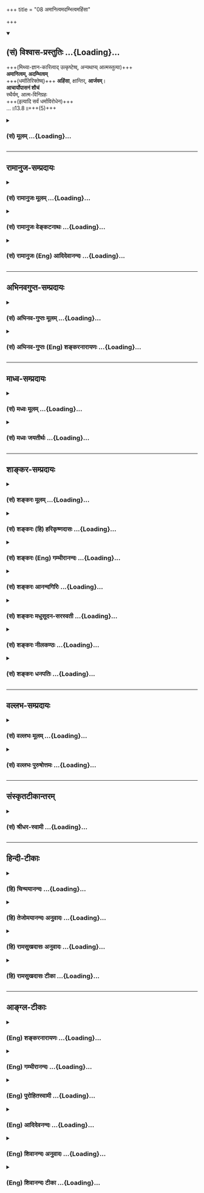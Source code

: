 +++
title = "08 अमानित्वमदम्भित्वमहिंसा"

+++
<div class="js_include" newlevelforh1="2" title="(सं) विश्वास-प्रस्तुतिः" unfilled url="/mahAbhAratam/vyAsaH/shlokashaH/06-bhIShma-parva/03-bhagavad-gItA-parva/saMskRtam/vishvAsa-prastutiH/13_xetra-xetrajna-yogaH/08_amAnitvamadambhit.md">
<details open><summary><h2>(सं) विश्वास-प्रस्तुतिः ...{Loading}...</h2></summary>

+++(मिथ्या-ज्ञान-कारित्वाद् उत्कृष्टेष्व्, अन्यथाप्य् आत्मस्तुत्या)+++  
**अमानित्वम्, अदम्भित्वम्**  
+++(धर्मातिरिक्तेष्व्)+++ **अहिंसा**, क्षान्तिर्, **आर्जवम्**।  
**आचार्योपासनं शौचं**  
स्थैर्यम्, आत्म-विनिग्रहः  
+++(इत्यादि सर्वं धर्माविरोधेन)+++  
…॥13.8॥+++(5)+++
</details>
</div>
<div class="js_include collapsed" newlevelforh1="3" title="(सं) मूलम्" unfilled url="/mahAbhAratam/vyAsaH/shlokashaH/06-bhIShma-parva/03-bhagavad-gItA-parva/saMskRtam/mUlam/13_xetra-xetrajna-yogaH/08_amAnitvamadambhit.md">
<details><summary><h3>(सं) मूलम् ...{Loading}...</h3></summary>

अमानित्वमदम्भित्वमहिंसा क्षान्तिरार्जवम्।  
आचार्योपासनं शौचं स्थैर्यमात्मविनिग्रहः।।13.8।।
</details>
</div>


_________________
## रामानुज-सम्प्रदायः
<div class="js_include collapsed" newlevelforh1="3" title="(सं) रामानुजः मूलम्" unfilled url="/mahAbhAratam/vyAsaH/shlokashaH/06-bhIShma-parva/03-bhagavad-gItA-parva/saMskRtam/rAmAnujaH/mUlam/13_xetra-xetrajna-yogaH/08_amAnitvamadambhit.md">
<details><summary><h3>(सं) रामानुजः मूलम् ...{Loading}...</h3></summary>

अथ क्षेत्रकार्येषु आत्मज्ञान-साधनतया उपादेया गुणाः प्रोच्यन्ते --

।।13.7।।**अमानित्वम्** उत्कृष्ट-जनेषु +अवधीरणा-रहितत्वम्।  
**अदम्भित्वं**  
धार्मिकत्व-यशः-प्रयोजनतया धर्मानुष्ठानं **दम्भः**, तद्-रहितत्वम्। 

**अहिंसा** वाङ्मनःकायैः पर-पीडा-रहितत्वम्।  
**क्षान्तिः** परैः पीड्यमानस्य अपि तान् प्रति अ-विकृत-चित्तत्वम्।  
**आर्जवं** परान् प्रति वाङ्मनःकायवृत्तीनाम् एकरूपता।  
**आचार्योपासनम्** आत्मज्ञानप्रदायिनि आचार्ये
प्रणिपातपरिप्रश्नसेवादिनिरतत्वम्।  
**शौचम्** आत्मज्ञानतत्साधनयोग्यता
मनोवाक्कायगता शास्त्रसिद्धा। **स्थैर्यम्** अध्यात्मशास्त्रोदितेषु
अर्थेषु निश्चलत्वम्। **आत्मविनिग्रहः** -- आत्मस्वरूपव्यतिरिक्तविषयेभ्यो
मनसो निवर्तनम्।

</details>
</div>
<div class="js_include collapsed" newlevelforh1="3" title="(सं) रामानुजः वेङ्कटनाथः" unfilled url="/mahAbhAratam/vyAsaH/shlokashaH/06-bhIShma-parva/03-bhagavad-gItA-parva/saMskRtam/rAmAnujaH/venkaTanAthaH/13_xetra-xetrajna-yogaH/08_amAnitvamadambhit.md">
<details><summary><h3>(सं) रामानुजः वेङ्कटनाथः ...{Loading}...</h3></summary>

  
  
।।13.8।। पूर्वं क्षेत्रज्ञाद् अपि  
पश्चाज् ज्ञानोद्देशे ऽपि  
तत्-**साधनानाम्** अनुष्ठेयानाम् इच्छादिवत् क्षेत्रकार्यत्वात्  
तद्-अनन्तरम् इह तद्-उक्तिर् इत्यभिप्रायेणाह -- **अथ क्षेत्रकार्येष्व्** इति।
विद्याभिजन-धनादि-सम्पत्ति-मूल  
उत्कृष्ट-जनावमान-हेतुर् गर्वोऽत्र **मानः**;
तद्वान् **मानी**; तदन्यो **ऽमानी**,  
तस्य भावस् **तत्त्वम्**;  
मानित्वस्यास्वभावो वाऽत्रामानित्वम्।   

एवम् **अदम्भित्वम्** अपि तदाह -- **तद्-रहितत्वम्** इति।  
धर्मध्वजः इति  स्मृत्युनुसारेणाह --  
**धार्मिकत्व-यशः-प्रयोजनतये**ति।  
न पुनश् चोदित-कर्तव्यता-बुद्ध्येति भावः।+++(5)+++  

अनर्थैक-फल-पीडा-रूपो व्यापारो **हिंसा**,  
स च **वाङ्मनःकार्यैस्** त्रिभिर् अपि शापादिद्वारा सम्भवतीति  
सम्भावित-समस्त-प्रकार-निषेधस्य वचनात्  
सिद्धस्य असङ्कोचेन विवक्षितत्वात्  
**वाङ्मनःकायैर्** इत्युक्तम्। 

**परपीडे**ति प्रायिकत्वाभिप्रायम्;  
अशास्त्रीय-स्वपीडाया अपि हिंसात्वात्।+++(5)+++  

"मनस्य् अन्यद् वचस्य् अन्यत्" इत्येवंरूपं हि कौटिल्यं;  
तन्-निवृत्तिर् **आर्जवम्** इत्यभिप्रायेणाहपरान्प्रति
**वाङ्मनःकायप्रवृत्तीनामेकरूपते**ति।  

उपकार-बुद्ध्या आचार्योपासनस्य स्वरस-वाहित्व-ज्ञापनायाह -- आत्मज्ञानप्रदायिनीति।  
यद्वा आत्मज्ञानापेक्षितत्वज्ञापनाय तदुक्तिः।  
तद्विद्धि प्रणिपातेन परिप्रश्नेन
सेवया \[4।34\] इति प्राक्प्रपञ्चितमिहोपासनशब्देन सङ्गृहीतमिति ज्ञापनाय
प्रणिपाताद्युपादानम्।  

अशुचित्वं ह्युत्तरकर्माद्ययोग्यत्वरूपम्,  
**शुचित्वं** च तद्योग्यत्वम्  

तच् चात्र प्रकरण-विशेषित-विषयम् इत्याह **आत्मज्ञाने**ति।
रागादयोऽनृतादयो निषिद्धभक्षणादयश्च मनोवाक्कायानामशुद्धयः।
प्रत्यक्षाद्यगोचरत्व-प्रामाणिकत्व-प्रतिपादनाय तत्-तद्-विशेषावगमाय
च शास्त्रसिद्धेत्युक्तम्।  

**स्थैर्यं** निश्चलत्वम् तच्च प्रकृते नियच्छति --
अध्यात्मेति। निश्चलत्वं बाह्यकुदृष्टिभिरक्षोभणीयत्वं;
निस्सन्देहत्वमित्यर्थः। निग्राह्यत्वसामर्थ्यादत्रात्मशब्दो मनोविषयः। अत
एव परोक्तं (शं.) सङ्घातपरत्वमयुक्तम्।  

स्वभावेन सर्वतः प्रवृत्तस्य **निग्रहश्** चापथान् निवर्तनं; तदाह - आत्मस्वरूपेति।  
  

</details>
</div>
<div class="js_include collapsed" newlevelforh1="3" title="(सं) रामानुजः (Eng) आदिदेवानन्दः" unfilled url="/mahAbhAratam/vyAsaH/shlokashaH/06-bhIShma-parva/03-bhagavad-gItA-parva/saMskRtam/rAmAnujaH/english/AdidevAnandaH/13_xetra-xetrajna-yogaH/08_amAnitvamadambhit.md">
<details><summary><h3>(सं) रामानुजः (Eng) आदिदेवानन्दः ...{Loading}...</h3></summary>

13.8 'Amanitva' means freedom from superiority complex towards eminent people. +++(5)+++ 
'Adambhitva': 'Dambha' is the practice of Dharma for winning fame as a virtuous person; freedom from it is Adambhitva. 'Ahima' is absence of tendency to injure others by speech, mind and body. 'Ksanti'
is the tendency of keeping the mind unmodified even when harmed by others. 'Arjava' means having a uniform disposition towards others in speech, mind and body. 'Acaryopasana' means being intent in prostrating,
estioning, performing service etc., in regard to the teacher who imparts the knowledge of the self. 'Sauca' is the competence of the mind, speech and body, as enjoined by the Sastras, for the knowledge of the self and the means of this attainment. 'Sthairya' is possessing unshakable faith in the Sastras concerning the self. 'Atma-vinigraha' means the turning away from all objects that are different in nature from the self.

</details>
</div>


_________________
## अभिनवगुप्त-सम्प्रदायः
<div class="js_include collapsed" newlevelforh1="3" title="(सं) अभिनव-गुप्तः मूलम्" unfilled url="/mahAbhAratam/vyAsaH/shlokashaH/06-bhIShma-parva/03-bhagavad-gItA-parva/saMskRtam/abhinava-guptaH/mUlam/13_xetra-xetrajna-yogaH/08_amAnitvamadambhit.md">
<details><summary><h3>(सं) अभिनव-गुप्तः मूलम् ...{Loading}...</h3></summary>

।।13.8 -- 13.12।। एवं क्षेत्रं व्याख्यातम्; क्षेत्रज्ञश्च।  
इदानीं ज्ञानम् उच्यते --  
अमानित्वम्-इत्यादि अन्यथा इत्यन्तम्। 

अनन्य-योगेनेति --
परमात्मनो महेश्वारत् अन्यत् अपरं न किंचिदस्ति इत्यनन्यरूपो यो निश्चयः; स
एव योगः तेन निश्चयेन मयि भक्तिः। अत एव सा न कदाचित् व्यभिचरति;
व्यभिचारहेतुत्वाभिमतानां +++(S;;N -- त्वाभिगतानाम्)+++ कामनानामभावात्; तासामपि
वा चित्तवृत्त्यन्तररूपाणां तदेकमयत्त्वात्। एवं सर्वत्रानुसन्धेयम्।
एतद्विपरीतम् अज्ञानम् यथा मानित्वादीनि।

</details>
</div>
<div class="js_include collapsed" newlevelforh1="3" title="(सं) अभिनव-गुप्तः (Eng) शङ्करनारायणः" unfilled url="/mahAbhAratam/vyAsaH/shlokashaH/06-bhIShma-parva/03-bhagavad-gItA-parva/saMskRtam/abhinava-guptaH/english/shankaranArAyaNaH/13_xetra-xetrajna-yogaH/08_amAnitvamadambhit.md">
<details><summary><h3>(सं) अभिनव-गुप्तः (Eng) शङ्करनारायणः ...{Loading}...</h3></summary>
<div class="js_include" includetitle="false" newlevelforh1="5" unfilled="" url="/purANam/mahAbhAratam/06-bhIShma-parva/03-bhagavad-gItA-parva/saMskRtam/abhinava-guptaH/english/shankaranArAyaNaH/13_xetra-xetrajna-yogaH/12_adhyAtmajnAnanity.md"></div>
</details>
</div>


_________________
## माध्व-सम्प्रदायः
<div class="js_include collapsed" newlevelforh1="3" title="(सं) मध्वः मूलम्" unfilled url="/mahAbhAratam/vyAsaH/shlokashaH/06-bhIShma-parva/03-bhagavad-gItA-parva/saMskRtam/madhvaH/mUlam/13_xetra-xetrajna-yogaH/08_amAnitvamadambhit.md">
<details><summary><h3>(सं) मध्वः मूलम् ...{Loading}...</h3></summary>

।।13.8।। स च यो यत्प्रभावश्च इति वक्तुं तज्-ज्ञान-साधनान्य् आह --
अमानित्वम्-इत्यादिना।  
आत्माल्पत्वं ज्ञात्वाऽपि, महत्त्व-प्रदर्शनं **दम्भः**।  
"ज्ञात्वाऽपि स्वात्मनोऽल्पत्वं **दम्भो** माहात्म्य"  
दर्शनम् इति ह्यभिधानम्।  

**आर्जवं** मनोवाक्कायकर्मणामवैपरीत्यम्।

</details>
</div>
<div class="js_include collapsed" newlevelforh1="3" title="(सं) मध्वः जयतीर्थः" unfilled url="/mahAbhAratam/vyAsaH/shlokashaH/06-bhIShma-parva/03-bhagavad-gItA-parva/saMskRtam/madhvaH/jayatIrthaH/13_xetra-xetrajna-yogaH/08_amAnitvamadambhit.md">
<details><summary><h3>(सं) मध्वः जयतीर्थः ...{Loading}...</h3></summary>

।।13.8।। ननु षट्स्वर्थेषु प्रतिज्ञातेषु अमानित्वादिकमनन्तर्भूतं
किमित्युच्यते इत्यत आह -- **स चे**ति। इति प्रतिज्ञातमर्थद्वयं
वक्तुंज्ञेयं यत्तत् \[13।13\] इत्यादिना। न यादृशतादृशेन श्रवणेन
तदनुभवारूढं भवतीत्याशयेनेति शेषः। मानाहङ्काराभ्यां दम्भं पृथक् दर्शयति
-- **आत्मे**ति। आर्जवं ज्ञानसाधनं यथा स्यात्तथा व्याचष्टे --
**आर्जवमि**ति। एतच्च सन्मार्ग इति ज्ञातव्यम्।

</details>
</div>


_________________
## शाङ्कर-सम्प्रदायः
<div class="js_include collapsed" newlevelforh1="3" title="(सं) शङ्करः मूलम्" unfilled url="/mahAbhAratam/vyAsaH/shlokashaH/06-bhIShma-parva/03-bhagavad-gItA-parva/saMskRtam/shankaraH/mUlam/13_xetra-xetrajna-yogaH/08_amAnitvamadambhit.md">
<details><summary><h3>(सं) शङ्करः मूलम् ...{Loading}...</h3></summary>

।।13.8।। --,  
**अमानित्वं**  
मानिनः भावः मानित्वम् - आत्मनः श्लाघनम्;  
तद्-अभावः अमानित्वम्। 

**अदम्भित्वं** स्वधर्मप्रकटीकरणं दम्भित्वम्; तदभावः
अदम्भित्वम्। **अहिंसा** अहिंसनं प्राणिनामपीडनम्।  

**क्षान्तिः** परापराधप्राप्तौ अविक्रिया। 

**आर्जवम्** ऋजुभावः अवक्रत्वम्।
**आचार्योपासनं** मोक्षसाधनोपदेष्टुः आचार्यस्य शुश्रूषादिप्रयोगेण सेवनम्।
**शौचं** कायमलानां मृज्जलाभ्यां प्रक्षालनम् अन्तश्च मनसः प्रतिपक्षभावनया
रागादिमलानामपनयनं शौचम्। **स्थैर्यं** स्थिरभावः; मोक्षमार्गे एव
कृताध्यवसायत्वम्। **आत्मविनिग्रहः** आत्मनः अपकारकस्य आत्मशब्दवाच्यस्य
कार्यकरणसंघातस्य विनिग्रहः स्वभावेन सर्वतः प्रवृत्तस्य सन्मार्गे एव
निरोधः आत्मविनिग्रहः।। किञ्च --,

</details>
</div>
<div class="js_include collapsed" newlevelforh1="3" title="(सं) शङ्करः (हि) हरिकृष्णदासः" unfilled url="/mahAbhAratam/vyAsaH/shlokashaH/06-bhIShma-parva/03-bhagavad-gItA-parva/saMskRtam/shankaraH/hindI/harikRShNadAsaH/13_xetra-xetrajna-yogaH/08_amAnitvamadambhit.md">
<details><summary><h3>(सं) शङ्करः (हि) हरिकृष्णदासः ...{Loading}...</h3></summary>

।।13.8।। यहाँ पहले उस ( क्षेत्रज्ञ ) के जाननेका उपायरूप जो अमानित्व आदि
साधनसमुदाय है; जिसके होनेसे उस ज्ञेयको जाननेके लिये मनुष्य योग्य अधिकारी
बन जाता है; जिसके परायण हुआ संन्यासी ज्ञाननिष्ठ कहा जाता है और जो
ज्ञानका साधन होनेके कारण ज्ञान नामसे पुकारा जाता है; उस अमानित्वादि
गुणसमुदायका भगवान् विधान करते हैं --, अमानित्व -- मानीका भाव अर्थात्
अपना बड़प्पन प्रकट करना जो मानित्व है; उसका अभाव अमानित्व कहलाता है।
अदम्भित्व -- अपने धर्मको प्रकट करना दम्भित्व है उसका अभाव अदम्भित्व कहा
जाता है। अहिंसा -- हिंसा न करना अर्थात् प्राणियोंको कष्ट न देना। 

**क्षमा** -- दूसरोंका अपने प्रति अपराध देखकर भी विकाररहित रहना। 

**आर्जव** -- सरलता; अकुटिलता। 

**आचार्यकी उपासना** -- मोक्षसाधनका उपदेश करनेवाले गुरुका शुश्रूषा
आदि प्रयोगोंसे सेवन करना। 

**शौच** -- शारीरिक मलोंको मिट्टी और जल आदिसे साफ
करना और अन्तःकरणके रागद्वेष आदि मलोंको प्रतिपक्षभावनासे दूर करना।

**स्थिरता** -- स्थिरभाव; मोक्षमार्गमें ही निश्चित निष्ठा कर लेना।

**आत्मविनिग्रह** -- आत्माका अपकार करनेवाला और आत्मा शब्दसे कहे जानेवाला; जो
कार्यकरणका संघातरूप यह शरीर है; इसका निग्रह अर्थात् इसे स्वाभाविक
प्रवृत्तिसे हटाकर सन्मार्गमें ही नियुक्त कर रखना।

</details>
</div>
<div class="js_include collapsed" newlevelforh1="3" title="(सं) शङ्करः (Eng) गम्भीरानन्दः" unfilled url="/mahAbhAratam/vyAsaH/shlokashaH/06-bhIShma-parva/03-bhagavad-gItA-parva/saMskRtam/shankaraH/english/gambhIrAnandaH/13_xetra-xetrajna-yogaH/08_amAnitvamadambhit.md">
<details><summary><h3>(सं) शङ्करः (Eng) गम्भीरानन्दः ...{Loading}...</h3></summary>

13.8 **Amanitvam**, humility-the ality of a vain person is **manitvam**,
boasting about oneself; the absence of that is **amanitvam**. 

**Adambhitvam**, unpretentiousness-  
proclaming one's own virtues is **dambhitvam**; the
absence of that is **adambhitvam**. 

**Ahimsa**, non-injury, absence of cruely
towards creatures; 

**ksantih**, for-bearance, remaining undisturbed when offended by others; 

**arjavam**, sincerity, uprightness, absence of
crookedness; **acarya-upasanam**, service of the teacher, attending on the
teacher who instructs in the disciplines for Liberation, through acts of
service etc.; saucam, cleanliness-washing away the dirt from the body
with earth and water, and internally, removing the 'dirt' of the mind
such as attachment etc. by thinking of their opposites; sthairyam,
steadiness, perseverance in the path to Liberation alone;
atma-vinigrahah, control of the aggregate of body and organs which is
referred to by the word 'self', but which is inimical to the Self;
restricting only to the right path that (aggregate) which naturally
strays away in all directions. Further,

</details>
</div>
<div class="js_include collapsed" newlevelforh1="3" title="(सं) शङ्करः आनन्दगिरिः" unfilled url="/mahAbhAratam/vyAsaH/shlokashaH/06-bhIShma-parva/03-bhagavad-gItA-parva/saMskRtam/shankaraH/AnandagiriH/13_xetra-xetrajna-yogaH/08_amAnitvamadambhit.md">
<details><summary><h3>(सं) शङ्करः आनन्दगिरिः ...{Loading}...</h3></summary>

अमानित्वादिनिष्ठस्यान्तर्धियो
ज्ञानमिति,नियमार्थमाह -- **अमानित्वमिति।** मानस्तिरोहितोऽवलेपः। स
चात्मन्युत्कर्षारोपहेतुः सोऽस्येति मानी न मान्यमानी तस्य
भावोऽमानित्वमिति व्याकरोति -- **अमानित्वमित्यादिना।**
प्रतियोगिमुखेनादम्भित्वं विवृणोति -- **अदम्भित्वमिति।**
वाङ्मनोदेहैरपीडनं प्राणिनामहिंसनम्; तदेवाहिंसेत्याह -- **अहिंसेति।**
परापराधस्य चित्तविकारकारणस्य प्राप्तावेवाविकृतचित्तत्वेनापकारसहिष्णुत्वं

**क्षान्तिर्** इत्याह -- **क्षान्तिरिति।**  

**अवक्रत्वम्** अकौटिल्यं यथाहृदयव्यवहारः सदैकरूपप्रवृत्तिनिमित्तत्वं चेत्यर्थः। 


उपनीय तु यः शिष्यम्
इत्यादिनोक्तमाचार्यं व्यवच्छिनत्ति -- **मोक्षेति।** शुश्रूषादीत्यादिपदं
नमस्कारादिविषयम्। 

बाह्यमाभ्यन्तरं च द्विप्रकारं शौचं क्रमेण विभजते
--,**शौचमित्यादिना।** मनसो रागादिमलानामिति संबन्धः। तापनयोपायमुपदिशति --
**प्रतिपक्षेति।** रागादिप्रतिकूलस्य भावनाविषयेषु दोषदृष्ट्या
वृत्तिस्तयेति यावत्। स्थिरभावमेव विशदयति -- **मोक्षेति।** आत्मनो
नित्यसिद्धस्यानाधेयातिशयस्य कुतो विनिग्रहस्तत्राह -- **आत्मन इति।**


</details>
</div>
<div class="js_include collapsed" newlevelforh1="3" title="(सं) शङ्करः मधुसूदन-सरस्वती" unfilled url="/mahAbhAratam/vyAsaH/shlokashaH/06-bhIShma-parva/03-bhagavad-gItA-parva/saMskRtam/shankaraH/madhusUdana-sarasvatI/13_xetra-xetrajna-yogaH/08_amAnitvamadambhit.md">
<details><summary><h3>(सं) शङ्करः मधुसूदन-सरस्वती ...{Loading}...</h3></summary>

।।13.8।। एवं क्षेत्रं प्रतिपाद्य तत्साक्षिणं क्षेत्रज्ञं
क्षेत्राद्विवेकेन विस्तरांत्प्रतिपादयितुं
तज्ज्ञानयोग्यत्वायामानित्वादिसाधनान्य् आह, ज्ञेयं यत्तदित्यतः प्राक्तनैः
पञ्चभिः अमानित्वमित्यादिना। 

विद्यमानैर् अविद्यमानैर् वा गुणैर् आत्मनः श्लाघनं **मानित्वम्**।  
लाभपूजाख्यात्यर्थं स्वधर्मप्रकटीकरणं **दम्भित्वम्**।
कायवङ्मनोभिः प्राणिनां पीडनं **हिंसा**।  
तेषां वर्जनम् **अमानित्वमदम्भित्वमहिंसेत्य्** उक्तम्। 

परापराधे चित्त-विकार-हेतौ प्राप्तेऽपि  
निर्विकार-चित्ततया तद्-अपराध-सहनं **क्षान्तिः**।

**आर्जवम्** अकौटिल्यं यथाहृदयं व्यवहरणम् परप्रतारणाराहित्यमिति यावत्।  

आचार्यो मोक्षसाधनस्योपदेष्टाऽत्र विवक्षितो नतु मनूक्त उपनीयाध्यापकः। तस्य
शुश्रूषानमस्कारादिप्रयोगेण सेवनमाचार्योपासनम्। शौचं बाह्यकायमलानां
मृज्जलाभ्यां क्षालनमाभ्यन्तरं च मनोमलानां रागादीनां
विषयदोषदर्शनरूपप्रतिपक्षभावनयाऽपनयनम्। स्थैर्यं मोक्षसाधने
प्रवृत्तस्यानेकविधविघ्नप्राप्तावपि तदपरित्यागेन पुनःपुनर्यत्नाधिक्यम्।
आत्मविनिग्रहः आत्मनो देहेन्द्रियसंघातस्य स्वभावप्राप्तां मोक्षप्रतिकूले
प्रवृत्तिं निरुध्य मोक्षसाधन एव व्यवस्थापनम्।

</details>
</div>
<div class="js_include collapsed" newlevelforh1="3" title="(सं) शङ्करः नीलकण्ठः" unfilled url="/mahAbhAratam/vyAsaH/shlokashaH/06-bhIShma-parva/03-bhagavad-gItA-parva/saMskRtam/shankaraH/nIlakaNThaH/13_xetra-xetrajna-yogaH/08_amAnitvamadambhit.md">
<details><summary><h3>(सं) शङ्करः नीलकण्ठः ...{Loading}...</h3></summary>

।।13.8।। इदानीं ज्ञानसाधनानि विधत्ते -- **अमानित्वमिति।** अमानित्वादयोऽपि
चेतोवृत्तिविशेषा दृश्यत्वाच्च तत्क्षेत्रविकारा एव सन्तः
सत्त्वगुणकार्यत्वात् ज्ञानस्य साधनभूता अप्युपचाराज्ज्ञानपदवाच्या
भवन्ति। एतज्ज्ञानमिति प्रोक्तम् इत्युपसंहारात्। तत्र
विद्यमानैर् अविद्यमानैर्वा गुणैर् आत्मनः श्लाघित्वं **मानित्वम्**।
लाभपूजाख्यात्यर्थं स्वधर्मस्य प्रकटीकरणं दम्भित्वम्। 

कायवाङ्मनोभिः प्राणिनां पीडनं **हिंसा**।  

तेषां वर्जनम् **अमानित्वमदम्भित्वमहिंसा** च।

परेणापकृतेऽपि चित्तस्य निर्विकारत्वं **क्षान्तिः**। 

आर्जवमकौटिल्यम्।
आचार्योपासनं स्पष्टम्। शौचं मृज्जलाभ्यां बाह्यं भावशुद्धिरान्तरम्।
स्थैर्यं मोक्षसाधने प्रवृत्तस्य विघ्नसद्भावेऽपि तदगणनम्। आत्मविनिग्रहो
देहेन्द्रियादिप्रचारसंकोचः।

</details>
</div>
<div class="js_include collapsed" newlevelforh1="3" title="(सं) शङ्करः धनपतिः" unfilled url="/mahAbhAratam/vyAsaH/shlokashaH/06-bhIShma-parva/03-bhagavad-gItA-parva/saMskRtam/shankaraH/dhanapatiH/13_xetra-xetrajna-yogaH/08_amAnitvamadambhit.md">
<details><summary><h3>(सं) शङ्करः धनपतिः ...{Loading}...</h3></summary>

।।13.8।। सप्रभावं क्षेत्रज्ञं यत्तदित्यादिना निरुपयितुं
यस्मिन्त्सत्यममृतत्वसाधनक्षेत्रज्ञज्ञानायोग्योऽधिकृतो भवति तं
तत्त्ज्ञानसाधनगणं आयुर्वै घृतमितिवज्ज्ञानममानित्वादिलक्षणं विदधाति --
अमानित्वमित्यादिना। 

विद्यमानाविद्यमानुणैरात्मनः श्लाघनं **मानित्वं**
तद्वर्जितत्त्वममानित्वं; पूजालाभाद्यर्थ स्वधर्मानुष्ठानप्रकटीकरणं
दम्भित्वं तस्याभावोऽदम्भित्वं; कायादिभिः प्राणिनामपीडनं अहिंसा;

परापराधप्राप्तौ चित्तस्याविकृतता **क्षान्तिः**; 
**आर्जवं** ऋजुभावोऽवक्रत्वं;
आचार्यस्य मोक्षासाधनोपदेष्टुः कायादिना शुश्रूषादिप्रयोगेण
सेवनमाचार्योपासनं; शौचं कायमलानां मृज्जलाभ्यां प्रक्षालनं; अन्तश्च
रागादिमलानां मोक्षप्रतिपक्षभावनयापनयः शौचम्। तथाच स्मृतिःशौचं हि
द्विविधं प्रोक्तं बाह्यमाभ्यन्तरं तथा। मृज्जालाभ्यां स्मृतं बाह्यं
भावशुद्धिस्तथान्तरं इति। मोक्षामार्गे प्रवृत्तस्यानेकान्तरायप्राप्तावपि
तन्निवृत्त्यर्थं प्रयत्नपुरःसरं तत्रैव कृतव्यवसायित्वं स्थैर्यम्;
आत्मोपकारत्वादात्मनो हेहेन्द्रियादिसंघातस्य स्वभावेन सर्वतः प्रवृत्तस्य
सर्वस्मान्मोक्षप्रतिकूलमार्गात्प्रतिरुध्य सन्मार्गे
स्थापनमात्मविनिग्रहः। अमानित्वादीनामेतज्ज्ञानमिति प्रोक्तमित्यनेन
संबन्धः।

</details>
</div>


_________________
## वल्लभ-सम्प्रदायः
<div class="js_include collapsed" newlevelforh1="3" title="(सं) वल्लभः मूलम्" unfilled url="/mahAbhAratam/vyAsaH/shlokashaH/06-bhIShma-parva/03-bhagavad-gItA-parva/saMskRtam/vallabhaH/mUlam/13_xetra-xetrajna-yogaH/08_amAnitvamadambhit.md">
<details><summary><h3>(सं) वल्लभः मूलम् ...{Loading}...</h3></summary>

।।13.8।। अथ तस्मिन् क्षेत्रे स्वात्मज्ञानगुणानाह -- अमानित्वमिति
सार्धैश्चतुर्भिः। एतेऽमानित्वादयो ज्ञानगुणा उक्ताः।

</details>
</div>
<div class="js_include collapsed" newlevelforh1="3" title="(सं) वल्लभः पुरुषोत्तमः" unfilled url="/mahAbhAratam/vyAsaH/shlokashaH/06-bhIShma-parva/03-bhagavad-gItA-parva/saMskRtam/vallabhaH/puruShottamaH/13_xetra-xetrajna-yogaH/08_amAnitvamadambhit.md">
<details><summary><h3>(सं) वल्लभः पुरुषोत्तमः ...{Loading}...</h3></summary>

  
  
।।13.8।। एवं क्षेत्रस्वरूपमुक्त्वा ससाधनं ज्ञानस्वरूपमाह पञ्चभिः --
अमानित्वमिति।  
**अमानित्वं** स्वगुणोत्कर्ष-वर्णन-प्रबोध-राहित्यम्। अदम्भित्वं
लोकदर्शनार्थधर्माद्यनुष्ठानाभावत्वम्। अहिंसा परपीडाराहित्यम्।  

**क्षान्तिः** दुष्टाद्य्-अतिक्रम-सहनम्। 

**आर्जवम्** अकौटिल्यम्। आचार्योपासनं गुरुसेवनम्। **शौचं**
बाह्याभ्यन्तरभेदेन द्विविधम् बाह्यं मृत्तिकाजलादिना; आभ्यन्तरं
भगवत्स्मरणात्मकम्। स्थैर्यं क्लेशादिष्वपि भगवत्परतया स्थितिः।
आत्मविनिग्रहः क्षुधाशीतादिसहनेन शरीरसंयमः।  
  

</details>
</div>


_________________
## संस्कृतटीकान्तरम्
<div class="js_include collapsed" newlevelforh1="3" title="(सं) श्रीधर-स्वामी" unfilled url="/mahAbhAratam/vyAsaH/shlokashaH/06-bhIShma-parva/03-bhagavad-gItA-parva/saMskRtam/shrIdhara-svAmI/13_xetra-xetrajna-yogaH/08_amAnitvamadambhit.md">
<details><summary><h3>(सं) श्रीधर-स्वामी ...{Loading}...</h3></summary>

।।13.8।। इदानीमुक्तलक्षणात्क्षेत्राद्विविक्ततया ज्ञेयं शुद्धं क्षेत्रज्ञं
विस्तरेण वर्णयिष्यंस्तज्ज्ञानसाधनान्याह **-- अमानित्वमिति पञ्चभिः।**
**अमानित्वं** स्वगुणश्लाघाराहित्यम्; **अदम्भित्वं** दम्भराहित्यम्; अहिंसा
परपीडावर्जनम्; **क्षान्तिः** सहिष्णुत्वम्;,आर्जवमवक्रता; आचार्योपासनं
सद्गुरुसेवा; शौचं बाह्यमाभ्यन्तरं च; तत्र बाह्यं मृज्जलादिना; आभ्यन्तरं
च रागादिमलक्षालनम्। तथाच स्मृतिःशौचं तु द्विविधं प्रोक्तं
बाह्यमाभ्यन्तरं तथा। मृज्जलाभ्यां स्मृतं बाह्यं भावशुद्धिस्तथान्तरं;
इति। स्थैर्यं सन्मार्गे प्रवृत्तस्य तदेकनिष्ठता; आत्मविनिग्रहः
शरीरसंयमः; एतज्ज्ञानमिति प्रोक्तमिति पञ्चमेनान्वयः।

</details>
</div>


_________________
## हिन्दी-टीकाः
<div class="js_include collapsed" newlevelforh1="3" title="(हि) चिन्मयानन्दः" unfilled url="/mahAbhAratam/vyAsaH/shlokashaH/06-bhIShma-parva/03-bhagavad-gItA-parva/hindI/chinmayAnandaH/13_xetra-xetrajna-yogaH/08_amAnitvamadambhit.md">
<details><summary><h3>(हि) चिन्मयानन्दः ...{Loading}...</h3></summary>

।।13.8।। अमानित्व स्वयं को पूजनीय व्यक्ति समझना मान कहलाता है। उसका अभाव
अमानित्व है। अदम्भित्व अपनी श्रेष्ठता का प्रदर्शन न करने का स्वभाव। अहिंसा
शरीर; मन और वाणी से किसी को पीड़ा न पहुँचाना। क्षान्ति किसी के अपराध किये
जाने पर भी मन में विकार का न होना क्षान्ति अर्थात् सहनशक्ति है। आर्जव
हृदय का सरल भाव; अकुटिलता। आचार्योपासना गुरु की केवल शारीरिक सेवा ही
नहीं; वरन् उनके हृदय की पवित्रता और बुद्धि के तत्त्वनिश्चय के साथ
तादात्म्य करने का प्रयत्न ही वास्तविक आचार्योपासना है। शौचम् शरीर;
वस्त्र; बाह्य वातावरण तथा मन की भावनाओं; विचारों; उद्देश्यों तथा अन्य
वृत्तियों की शुद्धि भी इस शब्द से अभिप्रेत है। स्थिरता जीवन के सांस्कृतिक
एवं आध्यात्मिक लक्ष्य को प्राप्त करने के लिए दृढ़ निश्चय और एकनिष्ठ
प्रयत्न। आत्मसंयम जगत् के साथ व्यवहार करते समय इन्द्रियों तथा मन पर संयम
होना।

</details>
</div>
<div class="js_include collapsed" newlevelforh1="3" title="(हि) तेजोमयानन्दः अनुवादः" unfilled url="/mahAbhAratam/vyAsaH/shlokashaH/06-bhIShma-parva/03-bhagavad-gItA-parva/hindI/tejomayAnandaH/anuvAdaH/13_xetra-xetrajna-yogaH/08_amAnitvamadambhit.md">
<details><summary><h3>(हि) तेजोमयानन्दः अनुवादः ...{Loading}...</h3></summary>

।।13.8।। अमानित्व, अदम्भित्व, अहिंसा, क्षमा, आर्जव, आचार्य की सेवा,
शुद्धि, स्थिरता और आत्मसंयम।।

</details>
</div>
<div class="js_include collapsed" newlevelforh1="3" title="(हि) रामसुखदासः अनुवादः" unfilled url="/mahAbhAratam/vyAsaH/shlokashaH/06-bhIShma-parva/03-bhagavad-gItA-parva/hindI/rAmasukhadAsaH/anuvAdaH/13_xetra-xetrajna-yogaH/08_amAnitvamadambhit.md">
<details><summary><h3>(हि) रामसुखदासः अनुवादः ...{Loading}...</h3></summary>

।।13.8।। मानित्व-(अपनेमें श्रेष्ठताके भाव-) का न होना,
दम्भित्व-(दिखावटीपन-) का न होना, अहिंसा, क्षमा, सरलता, गुरुकी सेवा,
बाहर-भीतरकी शुद्धि, स्थिरता और मनका वशमें होना।

</details>
</div>
<div class="js_include collapsed" newlevelforh1="3" title="(हि) रामसुखदासः टीका" unfilled url="/mahAbhAratam/vyAsaH/shlokashaH/06-bhIShma-parva/03-bhagavad-gItA-parva/hindI/rAmasukhadAsaH/TIkA/13_xetra-xetrajna-yogaH/08_amAnitvamadambhit.md">
<details><summary><h3>(हि) रामसुखदासः टीका ...{Loading}...</h3></summary>

।।13.8।।***व्याख्या --***  **अमानित्वम् --** अपनेमें मानीपनके अभावका
नाम अमानित्व है। वर्ण; आश्रम; योग्यता; विद्या; गुण; पद आदिको लेकर
अपनेमें श्रेष्ठताका भाव होता है कि मैं मान्य हूँ; आदरणीय हूँ; परन्तु यह
भाव उत्पत्तिविनाशशील शरीरके साथ तादात्म्य होनेसे ही होता है। अतः इसमें
जडताकी ही मुख्यता रहती है। इस मानीपनके रहनेसे साधकको वास्तविक ज्ञान नहीं
होता। यह मानीपन साधकमें जितना कम रहेगा; उतना ही जडताका महत्त्व कम होगा।
जडताका महत्त्व जितना कम होगा; जडताको लेकर अपनेमें मानीपनका भाव भी उतना
ही कम होगा; और साधक उतना ही चिन्मयताकी तरफ तेजीसे लगेगा।**उपाय --** जब
साधक खुद बड़ा बन जाता है; तब उसमें मानीपन आ जाता है। अतः साधकको चाहिये
कि जो श्रेष्ठ पुरुष हैं; साधनमें अपनेसे बड़े हैं; तत्त्वज्ञ (जीवन्मुक्त)
हैं; उनका सङ्ग करे; उनके पासमें रहे; उनके अनुकूल बन जाय। इससे मानीपन दूर
हो जाता है। इतना ही नहीं; उनके सङ्गसे बहुतसे दोष सुगमतापूर्वक दूर हो
जाते हैं। गोस्वामी तुलसीदासजी कहते हैं -- **सबहि मानप्रद आपु अमानी**
(मानस 7। 38। 2) अर्थात् संत सभीको मान देनेवाले और स्वयं अमानी -- मान
पानेकी इच्छासे रहित होते हैं। इसी तरह साधकको भी मानीपन दूर करनेके लिये
सदा दूसरोंको मान; आदर; सत्कार; बड़ाई आदि देनेका स्वभाव बनाना चाहिये। ऐसा
स्वभाव तभी बन सकता है; जब वह दूसरोंको किसीनकिसी दृष्टिसे अपनेसे श्रेष्ठ
माने। यह नियम है कि प्रत्येक मनुष्य भिन्नभिन्न स्थितिवाला होते हुए भी
कोईनकोई विशेषता रखता ही है। यह विशेषता वर्ण; आश्रम; गुण; विद्या; बुद्धि;
योग्यता; पद; अधिकार आदि किसी भी कारणसे हो सकती है। अतः साधकको चाहिये कि
वह दूसरोंकी विशेषताकी तरफ दृष्टि रखकर उनका सदा सम्मान करे। इस प्रकार
दूसरोंको मान देनेका भीतरसे स्वभाव बन जानेसे स्वयं मान पानेकी इच्छाका
स्वतः अभाव होता चला जाता है। हाँ; दूसरोंको मान देते समय साधकका उद्देश्य
अपनेमें मानीपन मिटानेका होना चाहिये; बदलेमें दूसरोंसे मान पानेका नहीं।  
  
**विशेष बात** गीतामें भगवान्ने भक्तिमार्गके साधकमें सबसे पहले भयका अभाव
बताया है -- **अभयम्** (16। 1); और अन्तमें मानीपनका अभाव बताया है --
**नातिमानिता** (16। 3)। परन्तु ज्ञानमार्गके साधनमें मानीपनका अभाव सबसे
पहले बताया है -- **अमानित्वम्** (13। 7) और भयका अभाव सबसे अन्तमें बताया
है -- **तत्त्वज्ञानार्थदर्शनम्** (13। 11)। इसका तात्पर्य यह है कि जैसे
बालक अपनी माँको देखकर अभय हो जाता है; ऐसे ही भक्तिमार्गमें साधक
प्रह्लादजीकी तरह आरम्भसे ही सब जगह अपने प्रभुको ही देखता है; इसलिये वह
आरम्भमें ही अभय हो जाता है। भक्तमें स्वयं अमानी रहकर दूसरोंको मान देनेकी
आदत शुरूसे ही रहती है। अन्तमें उसका देहाध्यास अर्थात् शरीरसे मानी हुई
एकता अपनेआप मिट जाती है; तो वह सर्वथा अमानी हो जाता है। परन्तु
ज्ञानमार्गमें साधक आरम्भसे ही शरीरके साथ अपनी एकता नहीं मानता (13। 1);
इसलिये वह आरम्भमें ही अमानी हो जाता है क्योंकि शरीरसे एकता माननेसे ही
मानीपन आता है। अन्तमें वह तत्त्वज्ञानके अर्थरूप परमात्माको सब जगह देखकर
अभय हो जाता है।**अदम्भित्वम् --** दम्भ नाम दिखावटीपनका है। लोग हमारेमें
अच्छे गुण देखेंगे तो वे हमारा आदर करेंगे; हमें माला पहनायेंगे; हमारी
पूजा करेंगे; हमें ऊँचे आसनपर बैठायेंगे आदिको लेकर अपनेमें वैसा गुण न
होनेपर भी गुण दिखाना; अपनेमें गुण कम होनेपर भी उसे बाहरसे ज्यादा प्रकट
करना -- यह सब दम्भ है। अपनेमें सदाचार है; शुद्धि है; पवित्रता है; पर अगर
लोगोंके सामने हम पवित्रता रखेंगे तो वे हमारी हँसी उड़ायेंगे; हमारी
निन्दा करेंगे -- ऐसा सोचकर अपनी पवित्रता छोड़ देना और सामनेवालेकी तरह बन
जाना ही दम्भ है। जैसे; आजकल विवाह आदिके अवसरोंपर; क्लबोंहोटलोंके
स्वागतसमारोहोंमें अथवा वायुयान आदिपर यात्रा करते समय पवित्र आचरणवाले
सज्जन भी मानसत्कार आदिके लिये अपवित्र खाद्य पदार्थ लेते देखे जाते हैं।
यह भी दम्भ ही है। इसी तरह दुराचारी पुरुष भी अच्छे लोगोंके समुदायमें
आनेपर मान; सत्कार; कीर्ति; प्रतिष्ठा आदिकी प्राप्तिकी इच्छासे अपनेको
बाहरसे धर्मात्मा; भक्त; सेवक; दानी आदि प्रकट करने लगते हैं; तो यह भी
दम्भ ही है। कोई साधक एकान्तमें; बंद कमरेमें बैठकर जप; ध्यान; चिन्तन कर
रहा है और साथमें आलस्य; नींद भी ले रहा है। परन्तु जब बाहरसे उसपर
श्रद्धा; पूज्यभाव रखनेवाले आदमीकी आवाज आती है; तब उस आवाजको सुनते ही वह
सावधान होकर जपध्यान करने लग जाता है और उसके नींदआलस्य भाग जाते हैं। यह
भी एक सूक्ष्म दम्भ है। इसमें भी देखा जाय तो आवाज सुनकर सावधान हो जाना
कोई दोष नहीं है; पर उसमें जो दिखावटीपनका भाव आ जाता है कि यह आदमी
मेरेमें अश्रद्धा न कर ले; यह भाव आना दोष है। इस भावके स्थानपर ऐसा भाव
आना चाहिये कि भगवान्ने बड़ा अच्छा किया कि मेरेको सावधान करके जपध्यानमें
लगा दिया। इन सब प्रकारके दम्भोंका अभाव होना अदम्भित्व है।**उपाय --**
साधकको अपना उद्देश्य एकमात्र परमात्मप्राप्तिका ही रखना चाहिये; लोगोंको
दिखानेका किञ्चिन्मात्र भी नही। अगर उसमें दिखावटीपन आ जायगा तो उसके
साधनमें शिथिलता आ जायगी; जिससे उद्देश्यकी सिद्धिमें बाधा लग जायेगी। अतः
उसको कोई अच्छा; बुरा; ऊँच; नीच जो कुछ भी समझे; इसकी तरफ खयाल न करके वह
अपने साधनमें लगा रहे। ऐसी सावधानी रखनेसे दम्भ मिट जाता है।**अहिंसा --**
मन; वाणी और शरीरसे कभी किसीको किञ्चिन्मात्र भी दुःख न देनेका नाम अहिंसा
है। कर्ताभेदसे हिंसा तीन प्रकारकी होती है -- कृत (स्वयं हिंसा करना);
कारित (किसीसे हिंसा करवाना) और अनुमोदित (हिंसाका अनुमोदनसमर्थन
करना)। उपर्युक्त तीन प्रकारकी हिंसा तीन भावोंसे होती है -- क्रोधसे; लोभसे
और मोहसे। तात्पर्य है कि क्रोधसे भी कृत; कारित और अनुमोदित हिंसा होती है
लोभसे भी कृत; कारित और अनुमोदित हिंसा होती है तथा मोहसे भी कृत; कारित और
अनुमोदित हिंसा होती है। इसी तरह हिंसा नौ प्रकारकी हो जाती है। उपर्युक्त
नौ प्रकारकी हिंसामें तीन मात्राएँ होती हैं -- मृदुमात्रा; मध्यमात्रा और
अधिमात्रा। किसीको थोड़ा दुःख देना मृदुमात्रामें हिंसा है; मृदुमात्रासे
अधिक दुःख देना मध्यमात्रामें हिंसा है और बहुत अधिक घायल कर देना अथवा
खत्म कर देना अधिमात्रामें हिंसा है। इस तरह मृदु; मध्य और अधिमात्राके
भेदसे हिंसा सत्ताईस प्रकारकी हो जाती है। उपर्युक्त सत्ताईस प्रकारकी हिंसा
तीन करणोंसे होती है -- शरीरसे; वाणीसे और मनसे। इस तरह हिंसा इक्यासी
प्रकारकी हो जाती है। इनमेंसे किसी भी प्रकारकी हिंसा न करनेका नाम अहिंसा
है। अहिंसा भी चार प्रकार की होती है -- देशगत; कालगत; समयगत और व्यक्तिगत।
अमुक तीर्थमें; अमुक मन्दिरमें; अमुक स्थानमें किसीको दुःख नहीं देना है --
यह देशगत अहिंसा है। अमावस्या; पूर्णिमा; व्यतिपात आदि पर्वोंके दिन किसीको
दुःख नहीं देना है -- यह कालगत अहिंसा है। सन्तके मिलनेपर; पुत्रके
जन्मदिनपर; पिताके निधनदिवसपर किसीको दुःख नहीं देना है -- यह समयगत अहिंसा
है। गाय; हरिण आदिको तथा गुरुजन; मातापिता; बालक आदिको दुःख नहीं देना है
-- यह व्यक्तिगत अहिंसा है। किसी भी देश; काल आदिमें क्रोधलोभमोहपूर्वक
किसीको भी शरीर; वाणी और मनसे किसी भी प्रकारसे दुःख न देनेसे यह सार्वभौम
अहिंसा महाव्रत कहलाती है।**उपाय --** जैसे साधारण प्राणी अपने शरीरका सुख
चाहता है; ऐसे ही साधकको सबके सुखमें अपना सुख; सबके हितमें अपना हित और
सबकी सेवामें अपनी सेवा माननी चाहिये अर्थात् सबके सुख; हित और सेवासे अपना
सुख; हित और सेवा अलग नहीं माननी चाहिये। सब अपने ही स्वरूप हैं -- ऐसा
विवेक जाग्रत् रहनेसे उसके द्वारा किसीको दुःख देनेकी क्रिया होगी ही नहीं
और उसमें अहिंसाभाव स्वतः आ जायगा।**क्षान्तिः --** क्षान्ति नाम सहनशीलता
अर्थात् क्षमाका है। अपनेमें सामर्थ्य होते हुए भी अपराध करनेवालेको कभी
किसी प्रकारसे किञ्चिन्मात्र भी दण्ड न मिले -- ऐसा भाव रखना तथा उससे बदला
लेने अथवा किसी दूसरेके द्वारा दण्ड दिलवानेका भाव न रखना ही क्षान्ति
है।**उपाय --** (1) सहनशीलता अपने स्वरूपमें स्वतःसिद्ध है क्योंकि अपने
स्वरूपमें कभी विकृति होती ही नहीं। अतः कभी अमुकने दुःख दिया है; अपराध
किया है -- ऐसी कोई वृत्ति आ भी जाय; तो उस समय यह,विचार स्वतः आना चाहिये
कि हमारा कोई बिगाड़ कर ही नहीं सकता; हमारेमें कोई विकृति आ ही नहीं सकती;
वह हमारे स्वरूपतक पहुँच ही नहीं सकती। ऐसा विचार करनेसे क्षमाभावः स्वतः आ
जाता है। (2) जैसे भोजन करते समय अपने ही दाँतोंसे अपनी जीभ कट जाय; तो हम
दाँतोंपर क्रोध नहीं करते; दाँतोंको दण्ड नहीं देते। हाँ; जीभ ठीक हो जाय
-- यह बात तो मनमें आती है; पर दाँतोंको तोड़ दें -- यह भाव मनमें कभी आता
ही नहीं। कारण कि दाँतोंको तोड़ेंगे तो एक नयी पीड़ा और होगी अर्थात् पीड़ा
दुगुनी होगी; जिससे हमारेको ही दुःख होगा; हमारा ही अनिष्ट होगा। ऐसे ही
बिना कारण कोई हमारा अपराध करता है; हमें दुःख देता है; उसको अगर हम दण्ड
देंगे; दुःख देंगे तो वास्तवमें हमारा ही अनिष्ट होगा क्योंकि वह भी तो
अपना ही स्वरूप है (गीता 6। 29)।**आर्जवम् --** सरलसीधेपनके भावको आर्जव
कहते हैं। साधकके शरीर; मन और वाणीमें सरलसीधापन होना चाहिये। शरीरकी
सजावटका भाव न होना; रहनसहनमें सादगी तथा चालढालमें स्वाभाविक सीधापन होना;
ऐंठअकड़ न होना -- यह शरीरकी सरलता है। छल; कपट; ईर्ष्या; द्वेष आदिका न
होना तथा निष्कपटता; सौम्यता; हितैषिता; दया आदिका होना -- यह मनकी सरलता
है। व्यंग्य; निन्दा; चुगली आदि न करना; चुभनेवाले एवं अपमानजनक वचन न
बोलना तथा सरल; प्रिय और हितकारक वचन बोलना -- यह वाणीकी सरलता है।**उपाय
--** अपनेको एक देशमें माननेसे अर्थात् स्थूल; सूक्ष्म और कारणशरीरके साथ
सम्बन्ध रखनेसे अपनेमें दूसरोंकी अपेक्षा विशेषता दीखती है। इससे
व्यवहारमें भी चलतेफिरते; उठतेबैठते; आदि क्रिया करते हुए कुछ टेढ़ापन;
अकड़ आ जाती है। अतः शरीरके साथ अपना सम्बन्ध न माननेसे और अपने स्वरूपकी
तरफ दृष्टि रखनेसे यह अकड़ मिट जाती है और साधकमें स्वतः सरलता; नम्रता आ
जाती है।**आचार्योपासनम् --** विद्या और सदुपदेश देनेवाले गुरुका नाम भी
आचार्य है और उनकी सेवासे भी लाभ होता है परन्तु यहाँ आचार्य पद
परमात्मतत्त्वको प्राप्त जीवन्मुक्त महापुरुषका ही वाचक है। आचार्यको
दण्डवत्प्रणाम करना; उनका आदरसत्कार करना और उनके शरीरको सुख पहुँचानेकी
शास्त्रविहित चेष्टा करना भी उनकी उपासना है; पर वास्तवमें उनके
सिद्धान्तों और भावोंके अनुसार अपना जीवन बनाना ही उनकी सच्ची उपासना है।
कारण कि देहाभिमानीकी सेवा तो उसके देहकी सेवा करनेसे ही हो जाती है; पर
गुणातीत महापुरुषके केवल देहकी सेवा करना उनकी पूर्ण सेवा नहीं है। भगवान्ने
दैवी सम्पत्तिके लक्षणोंमें **आचार्योपासनम्** पद न देकर यहाँ ज्ञानके
साधनोंमें उसे दिया है। इसमें एक विशेष रहस्यकी बात मालूम देती है कि
ज्ञानमार्गमें गुरुकी जितनी आवश्यकता है; उतनी आवश्यकता भक्तिमार्गमें नहीं
है। कारण कि भक्तिमार्गमें साधक सर्वथा भगवान्के आश्रित रहकर ही साधन करता
है; इसलिये भगवान् स्वयं उसपर कृपा करके उसके योगक्षेमका वहन करते हैं
(गीता 9। 22); उसकी कमियोंको; विघ्नबाधाओंको दूर कर देते हैं (गीता 18। 58)
और उसको तत्त्वज्ञानकी प्राप्ति करा देते हैं (गीता 10। 11)। परन्तु
ज्ञानमार्गमें साधक अपनी साधनाके बलपर चलता है; इसलिये उसमें कुछ सूक्ष्म
कमियाँ रह सकती हैं जैसे -- (1) शास्त्रों एवं संतोंके द्वारा ज्ञान
प्राप्त करके जब साधक शरीरको (अपनी धारणासे) अपनेसे अलग मानता है; तब उसे
शान्ति मिलती है। ऐसी दशामें वह यह मान लेता है कि मेरेको तत्त्वज्ञान
प्राप्त हो गया परन्तु जब मानअपमानकी स्थिति सामने आती है अथवा अपनी
इच्छाके अनुकूल या प्रतिकूल घटना घटती है; तब अन्तःकरणमें हर्षशोक पैदा हो
जाते हैं; जिससे सिद्ध होता है कि अभी तत्त्वज्ञान हुआ नहीं। (2) किसी
आदमीके द्वारा अचानक अपना नाम सुनायी पड़नेपर अन्तःकरणमें इस नामवाला शरीर
मैं हूँ, -- ऐसा भाव उत्पन्न हो जाता है; तो समझना चाहिये कि अभी मेरी
शरीरमें ही स्थिति है। (3) साधनाकी ऊँची स्थिति प्राप्त होनेपर
जाग्रत्अवस्थामें तो साधकको जडचेतनका विवेक अच्छी तरह रहता है; पर
निद्रावस्थामें उसकी विस्मृति हो जाती है। इसलिये नींदसे जगनेपर साधक उस
विवेकको पकड़ता है; जब कि सिद्ध महापुरुषका विवेक स्वाभाविक रूपसे रहता
है। (4) साधकमें पूज्यजनोंसे भी मानआदर पानेकी इच्छा हो जाती है जैसे -- जब
वह संतों या गुरुजनोंकी सेवा करता है; सत्सङ्ग आदिमें मुख्यतासे भाग लेता
है; तब उसके भीतर ऐसा भाव पैदा होता है कि वे संत या गुरुजन मेरेको
दूसरोंकी अपेक्षा श्रेष्ठ मानें। यह उसकी सूक्ष्म कमी ही है। इस प्रकार
साधकमें कई कमियोंके रहनेकी सम्भावना रहती है; जिनकी तरफ खयाल न रहनेसे वह
अपने अधूरे ज्ञानको भी पूर्ण मान सकता है। इसलिये भगवान् **आचार्योपासनम्**
पदसे यह कह रहे हैं कि ज्ञानमार्गके साधकको आचार्यके पास रहकर उनकी
अधीनतामें ही साधन करना चाहिये। चौथे अध्यायके चौंतीसवें श्लोकमें भी
भगवान्ने अर्जुनसे कहा है कि तू तत्त्वज्ञ जीवन्मुक्त महापुरुषोंके पास जा;
उनको दण्डवत्प्रणाम कर; उनकी सेवा कर और अपनी जिज्ञासापूर्तिके लिये
नम्रतापूर्वक प्रश्न कर तो वे तत्त्वदर्शी ज्ञानी महात्मा तेरेको ज्ञानका
उपदेश देंगे। इस प्रकार साधन करनेपर वे महापुरुष उसकी उन सूक्ष्म कमियोंको;
जिनको वह खुद भी नहीं जानता; दूर करके उसको सुगमतासे परमात्मतत्त्वका अनुभव
करा सकते हैं। साधकको शुरूमें ही सोचसमझकर आचार्य; संतमहापुरुषके पास जाना
चाहिये। आचार्य (गुरु) कैसा हो इस सम्बन्धमें ये बातें ध्यानमें रखनी
चाहिये -- (1) अपनी दृष्टिमें जो वास्तविक बोधवान्; तत्त्वज्ञ दीखते
हों। (2) जो कर्मयोग; ज्ञानयोग; भक्तियोग आदि साधनोंको ठीकठीक जाननेवाले
हों। (3) जिनके सङ्गसे; वचनोंसे हमारे हृदयमें रहनेवाली शङ्काएँ बिना पूछे
ही स्वतः दूर हो जाती हों। (4) जिनके पासमें रहनेसे प्रसन्नता; शान्तिका
अनुभव होता हो। (5) जो हमारे साथ केवल हमारे हितके लिये ही सम्बन्ध रखते हुए
दीखते हों। (6) जो हमारेसे किसी भी वस्तुकी किञ्चिन्मात्र भी आशा न रखते
हों। (7) जिनकी सम्पूर्ण चेष्टाएँ केवल साधकोंके हितके लिये ही होती हों। (8)
जिनके पासमें रहनेसे लक्ष्यकी तरफ हमारी लगन स्वतः बढ़ती हो। (9) जिनके
सङ्ग; दर्शन; भाषण; स्मरण आदिसे हमारे दुर्गुणदुराचार दूर होकर स्वतः
सद्गुणसदाचाररूप दैवी सम्पत्ति आती हो। (10) जिनके सिवाय और किसीमें वैसी
अलौकिकता; विलक्षणता न दीखती हो। ऐसे आचार्य; संतके पास रहना चाहिये और केवल
अपने उद्धारके लिये ही उनसे सम्बन्ध रखना चाहिये। वे क्या करते हैं; क्या
नहीं करते वे ऐसी क्रिया नहीं करते हैं वे कब किसके साथ कैसा बर्ताव करते
हैं आदिमें अपनी बुद्धि नहीं लगानी चाहिये अर्थात् उनकी क्रियाओंमें तर्क
नहीं लगाना चाहिये। साधकको तो उनके अधीन होकर रहना चाहिये; उनकी आज्ञा;
रुखके अनुसार मात्र क्रियाएँ करनी चाहिये और श्रद्धाभावपूर्वक उनकी सेवा
करनी चाहिये। अगर वे महापुरुष न चाहते हों तो उनसे गुरुशिष्यका व्यावहारिक
सम्बन्ध भी जोड़नेकी आवश्यकता नहीं है। हाँ; उनको हृदयसे गुरु मानकर उनपर
श्रद्धा रखनेमें कोई आपत्ति नहीं है। अगर ऐसे महापुरुष न मिलें तो साधकको
चाहिये कि वह केवल परमात्माके परायण होकर उनके ध्यान; चिन्तन आदिमें लग जाय
और विश्वास रखे कि परमात्मा अवश्य गुरुकी प्राप्ति करा देंगे। वास्तवमें
देखा जाय तो पूर्णतया परमात्मापर निर्भर हो जानेके बाद गुरुका काम परमात्मा
ही पूर्ण कर देते हैं क्योंकि गुरुके द्वारा भी वस्तुतः परमात्मा ही साधकका
मार्गदर्शन करते हैं।**उपाय --** जिस साधकका परमात्मप्राप्तिका ही उद्देश्य
है; उसमें यह भाव रहना चाहिये कि आजतक जिसकिसीको जो कुछ भी मिला है; वह
गुरुकी; सन्तोंकी सेवासे उनकी प्रसन्नतासे; उनके अनुकूल बननेसे ही मिला है
**(टिप्पणी प₀ 679)** अतः मेरेको भी सच्चे हृदयसे सन्तोंकी सेवा करनी है।  
  
**विशेष बात** शिष्यका कर्तव्य है -- गुरुकी सेवा करना। अगर शिष्य अपने
कर्तव्यका तत्परतासे पालन करे तो उसका संसारसे सम्बन्धविच्छेद हो जाता है
और वह गुरुतत्त्वके साथ एक हो जाता है अर्थात् उसमें गुरुत्व आ जाता है।
संसारसे सम्बन्धविच्छेद होनेपर मुक्ति और गुरुतत्त्वसे एक होनेपर भक्ति
प्राप्त होती है। शिष्यमें गुरुत्व आनेसे उसमें शिष्यत्व नहीं रहता। उसपर
शास्त्र आदिका शासन नहीं रहता। अगर शिष्य अपने कर्तव्यका पालन न करे तो
उसका नाम तो शिष्य रहेगा; पर उसमें शिष्यत्व नहीं रहेगा। शिष्यत्व न रहनेसे
उसका संसारसे सम्बन्धविच्छेद नहीं होगा और उसमें गुरुत्व भी नहीं आयेगा।
अतः उसमें संसारकी दासता रहेगी। गुरु केवल मेरा ही कल्याण करे -- ऐसा भाव
रखना भी शिष्यके लिये बन्धन है। शिष्यको चाहिये कि वह अपने लिये कुछ भी न
चाहकर सर्वथा गुरुके समर्पित हो जाय; उनकी मरजीमें ही अपनी मरजी मिला
दे। गुरुका कर्तव्य है -- शिष्यका कल्याण करना। अगर गुरु अपने कर्तव्यका
पालन न करे तो उसका नाम तो गुरु रहेगा; पर उसमें गुरुत्व नहीं रहेगा।
गुरुत्व न रहनेसे उसमें शिष्यका दासत्व रहेगा। जबतक गुरु शिष्यसे कुछ भी
(धन; मान; बड़ाई आदि) चाहता है; तबतक उसमें गुरुत्व न रहकर शिष्यकी दासता
रहती है।**शौचम् --** बाहरभीतरकी शुद्धिका नाम शौच है। जल; मिट्टी आदिसे
शरीरकी शुद्धि होती है और दया; क्षमा; उदारता आदिसे अन्तःकरणकी शुद्धि होती
है।**उपाय --** शरीर बना ही ऐसे पदार्थोंसे है कि इसको चाहे जितना शुद्ध
करते रहें; यह अशुद्ध ही रहता है। इससे बारबार अशुद्धि ही निकलती रहती है।
अतः इसको बारबार शुद्ध करतेकरते इसकी वास्तविक अशुद्धिका ज्ञान होता है;
जिससे शरीरसे अरुचि (उपरामता) हो जाती है। वर्ण; आश्रम आदिके अनुसार
सच्चाईके साथ धनका उपार्जन करना झूठ; कपट आदि न करना पराया हक न आने देना
खानपानमें पवित्र चीजें काममें लाना आदिसे अन्तःकरणकी शुद्धि होती
है।**स्थैर्यम् --** स्थैर्य नाम स्थिरताका; विचलित न होनेका है। जो विचार
कर लिया है; जिसको लक्ष्य बना लिया है; उससे विचलित न होना स्थैर्य है।
मेरेको तत्त्वज्ञान प्राप्त करना ही है -- ऐसा दृढ़ निश्चय करना और
विघ्नबाधाओंके आनेपर भी उनसे विचलित न होकर अपने निश्चयके अनुसार साधनमें
तत्परतापूर्वक लगे रहना -- इसीको यहाँ **स्थैर्यम्** पदसे कहा गया
है।**उपाय --** (1) सांसारिक भोग और संग्रहमें आसक्त पुरुषोंकी बुद्धि एक
निश्चयपर दृढ़ नहीं रहती (गीता 2। 44)। अतः साधकको भोग और संग्रहकी
आसक्तिका त्याग कर देना चाहिये। (2) साधक अगर किसी छोटेसेछोटे कार्यका भी
विचार कर ले; तो उस विचारकी हिंसा न करे अर्थात् उसपर दृढ़तासे स्थिर रहे।
ऐसा करनेसे उसका स्थिर रहनेका स्वभाव बन जायगा। (3) साधकका संतों और
शास्त्रोंके वचनोंपर जितना अधिक विश्वास होगा; उतनी ही उसमें स्थिरता
आयेगी।**आत्मविनिग्रहः --** यहाँ आत्मा नाम मनका है; और उसको वशमें करना ही
आत्मविनिग्रहः है। मनमें दो तरहकी चीजें पैदा होती हैं -- स्फुरणा और
संकल्प। स्फुरणा अनेक प्रकारकी होती है और वह आतीजाती रहती हैं। पर जिस
स्फुरणामें मन चिपक जाता है; जिसको मन पकड़ लेता है; वह संकल्प बन जाती है।
संकल्पमें दो चीजें रहती हैं -- राग और द्वेष। इन दोनोंको लेकर मनमें
चिन्तन होता है। स्फुरणा तो दर्पणके दृश्यकी तरह होती है। दर्पणमें दृश्य
दीखता तो है; पर कोई भी दृश्य चिपकता नहीं अर्थात् दर्पण किसी भी दृश्यको
पकड़ता नहीं। परन्तु संकल्प कैमरेकी फिल्मकी तरह होता है; जो दृश्यको पकड़
लेता है। अभ्याससे अर्थात् मनको बारबार ध्येयमें लगानेसे स्फुरणाएँ नष्ट हो
जाती हैं और वैराग्यसे अर्थात् किसी वस्तु; व्यक्ति; पदार्थ आदिमें राग;
महत्त्व न रहनेसे संकल्प नष्ट हो जाते हैं। इस प्रकार अभ्यास और वैराग्यसे
मन वशमें हो जाता है (गीता 6। 35)।**उपाय --** (मनको वशमें करनेके उपाय छठे
अध्यायके छब्बीसवें श्लोककी व्याख्यामें देखने चाहिये)।

</details>
</div>


_________________
## आङ्ग्ल-टीकाः
<div class="js_include collapsed" newlevelforh1="3" title="(Eng) शङ्करनारायणः" unfilled url="/mahAbhAratam/vyAsaH/shlokashaH/06-bhIShma-parva/03-bhagavad-gItA-parva/english/shankaranArAyaNaH/13_xetra-xetrajna-yogaH/08_amAnitvamadambhit.md">
<details><summary><h3>(Eng) शङ्करनारायणः ...{Loading}...</h3></summary>

13.8. Absence of pride; absence of hypocricy; harm-lessness; patience;
uprightness; service to the preceptor; purity \[of mind and body\];
steadfastness; self-control;

</details>
</div>
<div class="js_include collapsed" newlevelforh1="3" title="(Eng) गम्भीरानन्दः" unfilled url="/mahAbhAratam/vyAsaH/shlokashaH/06-bhIShma-parva/03-bhagavad-gItA-parva/english/gambhIrAnandaH/13_xetra-xetrajna-yogaH/08_amAnitvamadambhit.md">
<details><summary><h3>(Eng) गम्भीरानन्दः ...{Loading}...</h3></summary>

13.8 Humility, unpretentiousness, non-injury, for-bearance, sincerity,
service of the teacher, cleanliness, steadiness, control of body and organs;

</details>
</div>
<div class="js_include collapsed" newlevelforh1="3" title="(Eng) पुरोहितस्वामी" unfilled url="/mahAbhAratam/vyAsaH/shlokashaH/06-bhIShma-parva/03-bhagavad-gItA-parva/english/purohitasvAmI/13_xetra-xetrajna-yogaH/08_amAnitvamadambhit.md">
<details><summary><h3>(Eng) पुरोहितस्वामी ...{Loading}...</h3></summary>

13.8 Humility, sincerity, harmlessness, forgiveness, rectitude, service of the Master, purity, steadfastness, self-control;

</details>
</div>
<div class="js_include collapsed" newlevelforh1="3" title="(Eng) आदिदेवनन्दः" unfilled url="/mahAbhAratam/vyAsaH/shlokashaH/06-bhIShma-parva/03-bhagavad-gItA-parva/english/AdidevanandaH/13_xetra-xetrajna-yogaH/08_amAnitvamadambhit.md">
<details><summary><h3>(Eng) आदिदेवनन्दः ...{Loading}...</h3></summary>

13.8 Modesty, absence of ostentation, non-injury, patience, sincerity,
service of the preceptor, purity, firmness and self-restraint;

</details>
</div>
<div class="js_include collapsed" newlevelforh1="3" title="(Eng) शिवानन्दः अनुवादः" unfilled url="/mahAbhAratam/vyAsaH/shlokashaH/06-bhIShma-parva/03-bhagavad-gItA-parva/english/shivAnandaH/anuvAdaH/13_xetra-xetrajna-yogaH/08_amAnitvamadambhit.md">
<details><summary><h3>(Eng) शिवानन्दः अनुवादः ...{Loading}...</h3></summary>

13.8 Humility, unpretentiousness, non-injury, forgiveness, uprightness,
service of the teacher, purity, steadfastness, self-control.

</details>
</div>
<div class="js_include collapsed" newlevelforh1="3" title="(Eng) शिवानन्दः टीका" unfilled url="/mahAbhAratam/vyAsaH/shlokashaH/06-bhIShma-parva/03-bhagavad-gItA-parva/english/shivAnandaH/TIkA/13_xetra-xetrajna-yogaH/08_amAnitvamadambhit.md">
<details><summary><h3>(Eng) शिवानन्दः टीका ...{Loading}...</h3></summary>

13.8 अमानित्वम् humility; अदम्भित्वम् unpretentiousness; अहिंसा
noninjury; क्षान्तिः forgiveness; आर्जवम् uprightness; आचार्योपासनम्
service of the teacher; शौचम् purity; स्थैर्यम् steadiness;
आत्मविनिग्रहः selfcontrol.Commentary These are the alities that constitute wisdom or lead to wisdom. These are the attributes of the man whose mind is turned towards the inner wisdom. If these characteristics are seen in a man in their entirety; you can infer that the knowledge of the Self has dawned in him.Humility It is the negation of vanity. It is absence of selfesteem or selfpraise. The basis of pride is the consciousness of possessing something (wealth; knowledge; strength;
beauty and virtuous alities) in a larger measure than others. A proud man possesses at least something but a man of vanity possesses nothing and yet he thinks he is superior to others. Vanity is exaggerated pride.
A humble man dislikes respect; honour and praise. He shuns fame and distinction. He never shows his knowledge; ability; prowess; etc. He never praises himself.Absence of hypocrisy Hypocrisy is the desire to appear what one is not. A Sannyasi has some virtues and a little theoretical knowledge derived from books. He pretends to be a liberated sage. This is religious hypocrisy. A man in whom this is absent is simple and modest. He never advertises his own virtuous alities in order to get respect; name and worship from others. He will never disclose any meritorious or charitable act done by him. He is free from pedantry. He will never sell his knowledge in order to achieve fame.Ahimsa Noninjuring of any living being in thought; word and deed. He who practises Ahimsa places his feet very carefully on the ground and avoids stepping on any living creature. If he perceives any living creature in front of him he stops and turns to the other side. His heart is full of compassion.Kshanti Forbearance; patience; forgiveness. This is a true symptom of knowledge. The man of wisdom puts up with everything. He is not affected a bit when others injure him. He never retaliates. He bears insult and injury calmly.Arjavam Straightforwardness. The man of wisdom is upright or straightforward. He is free from cunningness or diplomacy;
doubledealing or crookedness. He is ite frank; candid or openhearted. He does not hide anything. His thoughts and words agree. He speaks his mind openly to the people. He is as simple as a child in his speech. He has a heart as pure as a crystal. He never cheats others.Service of the teacher Devotion to the preceptor; worship of the Guru doing acts of service to him who teaches BrahmaVidya or the means of attaining liberation. Acharya is the Master in whom the divine wisdom is embodied.
Service of the Guru enables the aspirant to attain Selfrealisation. The aspirant adores his Guru as Brahman; God Himself. He worships him as Lord Vishnu. He superimposes on him all the attributes of Brahman or Lord Vishnu. He realises Brahman in and through his Guru. This is the fruit of devotion to the Guru. For a student of Vedanta devotion to the Guru is absolutely necessary. Even for a correct understanding of the scriptures the guidance of a Guru is necessary.Purity is of two kinds;
external and internal purity. External purity is cleansing of the physical body with earth and water. Internal purity is cleansing of the mind of the dirt of attachment; hatred and other passions; by the method of Pratipaksha Bhavana; i.e.; by cultivating the opposite positive virtues; and by the recognition of the evil in all objects of the senses.Steadfastness The aspirant never leaves his efforts on the path of salvation even though he comes across many stumbling blocks on the path. This is steadfastness or firmness. No meditation on Brahman is possible with a fickle mind.Selfcontrol is control of the aggregate of the body and the senses. The senses and the body which naturally run externally towards the sensual objects are checked and directed on to the path of salvation. No meditation is possible in a body wherein the senses are out of control and distract attention.

</details>
</div>

